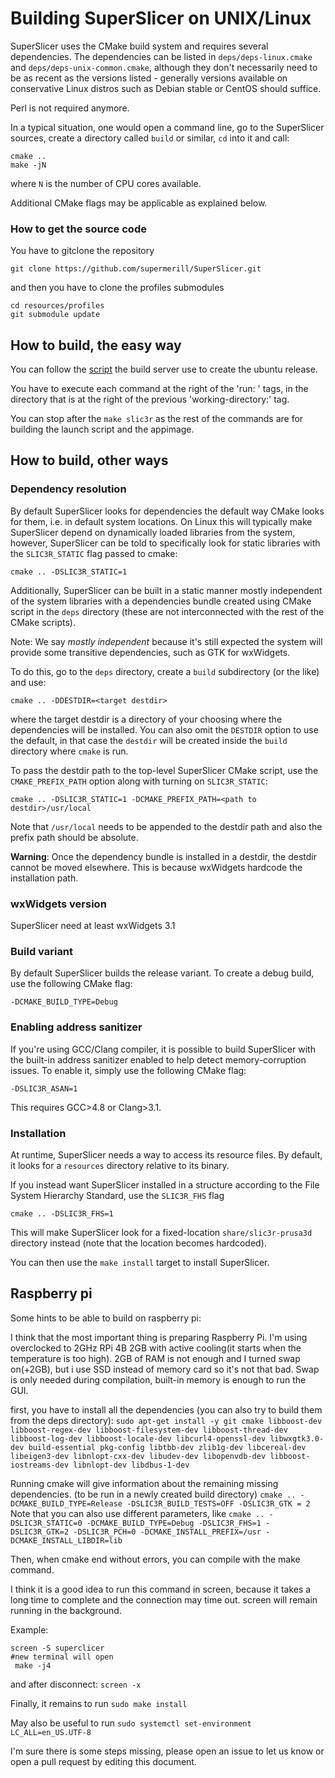 
# Building SuperSlicer on UNIX/Linux


SuperSlicer uses the CMake build system and requires several dependencies.
The dependencies can be listed in `deps/deps-linux.cmake` and `deps/deps-unix-common.cmake`, although they don't necessarily need to be as recent
as the versions listed - generally versions available on conservative Linux distros such as Debian stable or CentOS should suffice.

Perl is not required anymore.

In a typical situation, one would open a command line, go to the SuperSlicer sources, create a directory called `build` or similar,
`cd` into it and call:

    cmake ..
    make -jN

where `N` is the number of CPU cores available.

Additional CMake flags may be applicable as explained below.

### How to get the source code

You have to gitclone  the repository
```
git clone https://github.com/supermerill/SuperSlicer.git
```

and then you have to clone the profiles submodules

```
cd resources/profiles
git submodule update
```

## How to build, the easy way

You can follow the [script](https://github.com/supermerill/SuperSlicer/blob/master/.github/workflows/ccpp_ubuntu.yml) the build server use to create the ubuntu release.

You have to execute each command at the right of the 'run: ' tags, in the directory that is at the right of the previous 'working-directory:' tag.

You can stop after the `make slic3r` as the rest of the commands are for building the launch script and the appimage.

## How to build, other ways

### Dependency resolution

By default SuperSlicer looks for dependencies the default way CMake looks for them, i.e. in default system locations.
On Linux this will typically make SuperSlicer depend on dynamically loaded libraries from the system, however, SuperSlicer can be told
to specifically look for static libraries with the `SLIC3R_STATIC` flag passed to cmake:

    cmake .. -DSLIC3R_STATIC=1

Additionally, SuperSlicer can be built in a static manner mostly independent of the system libraries with a dependencies bundle
created using CMake script in the `deps` directory (these are not interconnected with the rest of the CMake scripts).

Note: We say _mostly independent_ because it's still expected the system will provide some transitive dependencies, such as GTK for wxWidgets.

To do this, go to the `deps` directory, create a `build` subdirectory (or the like) and use:

    cmake .. -DDESTDIR=<target destdir>

where the target destdir is a directory of your choosing where the dependencies will be installed.
You can also omit the `DESTDIR` option to use the default, in that case the `destdir` will be created inside the `build` directory where `cmake` is run.

To pass the destdir path to the top-level SuperSlicer CMake script, use the `CMAKE_PREFIX_PATH` option along with turning on `SLIC3R_STATIC`:

    cmake .. -DSLIC3R_STATIC=1 -DCMAKE_PREFIX_PATH=<path to destdir>/usr/local

Note that `/usr/local` needs to be appended to the destdir path and also the prefix path should be absolute.

**Warning**: Once the dependency bundle is installed in a destdir, the destdir cannot be moved elsewhere.
This is because wxWidgets hardcode the installation path.

### wxWidgets version

SuperSlicer need at least wxWidgets 3.1

### Build variant

By default SuperSlicer builds the release variant.
To create a debug build, use the following CMake flag:

    -DCMAKE_BUILD_TYPE=Debug

### Enabling address sanitizer

If you're using GCC/Clang compiler, it is possible to build SuperSlicer with the built-in address sanitizer enabled to help detect memory-corruption issues.
To enable it, simply use the following CMake flag:

    -DSLIC3R_ASAN=1

This requires GCC>4.8 or Clang>3.1.

### Installation

At runtime, SuperSlicer needs a way to access its resource files. By default, it looks for a `resources` directory relative to its binary.

If you instead want SuperSlicer installed in a structure according to the File System Hierarchy Standard, use the `SLIC3R_FHS` flag

    cmake .. -DSLIC3R_FHS=1

This will make SuperSlicer look for a fixed-location `share/slic3r-prusa3d` directory instead (note that the location becomes hardcoded).

You can then use the `make install` target to install SuperSlicer.


## Raspberry pi

Some hints to be able to build on raspberry pi:

I think that the most important thing is preparing Raspberry Pi. I'm using overclocked to 2GHz RPi 4B 2GB with active cooling(it starts when the temperature is too high). 2GB of RAM is not enough and I turned swap on(+2GB), but i use SSD instead of memory card so it's not that bad. Swap is only needed during compilation, built-in memory is enough to run the GUI.

first, you have to install all the dependencies  (you can also try to build them from the deps directory):
`sudo apt-get install -y git cmake libboost-dev libboost-regex-dev libboost-filesystem-dev libboost-thread-dev libboost-log-dev libboost-locale-dev libcurl4-openssl-dev libwxgtk3.0-dev build-essential pkg-config libtbb-dev zlib1g-dev libcereal-dev libeigen3-dev libnlopt-cxx-dev libudev-dev libopenvdb-dev libboost-iostreams-dev libnlopt-dev libdbus-1-dev`

Running cmake will give information about the remaining missing dependencies. (to be run in a newly created build directory)
`cmake .. -DCMAKE_BUILD_TYPE=Release -DSLIC3R_BUILD_TESTS=OFF -DSLIC3R_GTK = 2`
Note that you can also use different parameters, like
`cmake .. -DSLIC3R_STATIC=0 -DCMAKE_BUILD_TYPE=Debug -DSLIC3R_FHS=1 -DSLIC3R_GTK=2 -DSLIC3R_PCH=0 -DCMAKE_INSTALL_PREFIX=/usr -DCMAKE_INSTALL_LIBDIR=lib`

Then, when cmake end without errors, you can compile with the make command.

I think it is a good idea to run this command in screen, because it takes a long time to complete and the connection may time out. screen will remain running in the background.

Example:
```
screen -S superclicer
#new terminal will open
 make -j4
 ```

and after disconnect:
`screen -x`

Finally, it remains to run `sudo make install`

May also be useful to run
`sudo systemctl set-environment LC_ALL=en_US.UTF-8`

I'm sure there is some steps missing, please open an issue to let us know or open a pull request by editing this document.







